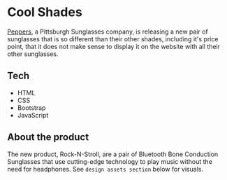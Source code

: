 # Cool Shades

[Peppers](https://www.peppersusa.com/), a Pittsburgh Sunglasses company, is releasing a new pair of sunglasses that is so different than their other shades, including it's price point, that it does not make sense to display it on the website with all their other sunglasses.

## Tech

- HTML
- CSS
- Bootstrap
- JavaScript

## About the product

The new product, Rock-N-Stroll, are a pair of Bluetooth Bone Conduction Sunglasses that use cutting-edge technology to play music without the need for headphones. See `design assets section` below for visuals.
